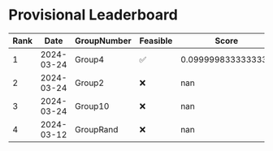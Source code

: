 # Provisional Leaderboard
| Rank | Date | GroupNumber | Feasible | Score | Runtime |
| ------ | ------------ | ------------------- |-------------| ------- | ------- |
| 1 | 2024-03-24 | Group4 | ✅ | 0.0999998333333333 | 0.09s |
| 2 | 2024-03-24 | Group2 | ❌ | nan | 0.09s |
| 3 | 2024-03-24 | Group10 | ❌ | nan | 0.12s |
| 4 | 2024-03-12 | GroupRand | ❌ | nan | 1.02s |

